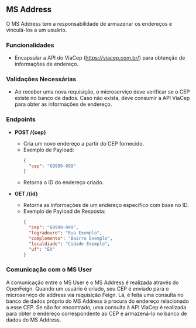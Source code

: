 ## MS Address

O MS Address tem a responsabilidade de armazenar os endereços e vinculá-los a um usuário.

### Funcionalidades

- Encapsular a API do ViaCep (https://viacep.com.br/) para obtenção de informações de endereço.

### Validações Necessárias

- Ao receber uma nova requisição, o microserviço deve verificar se o CEP existe no banco de dados. Caso não exista, deve consumir a API ViaCep para obter as informações de endereço.

### Endpoints

- **POST /{cep}**
  - Cria um novo endereço a partir do CEP fornecido.
  - Exemplo de Payload: 
    ```json
    {
      "cep": "69999-999"
    }
    ```
  - Retorna o ID do endereço criado.
  
- **GET /{id}**
  - Retorna as informações de um endereço específico com base no ID.
  - Exemplo de Payload de Resposta:
    ```json
    {
      "cep": "69999-999",
      "logradouro": "Rua Exemplo",
      "complemento": "Bairro Exemplo",
      "localdiade": "Cidade Exemplo",
      "uf": "EX"
    }
    ```

### Comunicação com o MS User

A comunicação entre o MS User e o MS Address é realizada através do OpenFeign. Quando um usuário é criado, seu CEP é enviado para o microserviço de address via requisição Feign. Lá, é feita uma consulta no banco de dados próprio do MS Address à procura do endereço relacionado a esse CEP. Se não for encontrado, uma consulta à API ViaCep é realizada para obter o endereço correspondente ao CEP e armazená-lo no banco de dados do MS Address.
